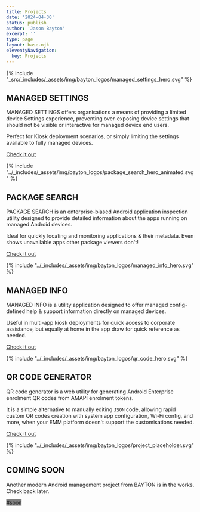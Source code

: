 ```yaml
---
title: Projects
date: '2024-04-30'
status: publish
author: 'Jason Bayton'
excerpt: ''
type: page
layout: base.njk
eleventyNavigation:
  key: Projects
---
```


<div class="projects-overview">

<div class="project-image">

{% include "_src/_includes/_assets/img/bayton_logos/managed_settings_hero.svg" %}

</div>
<div class="project-description">

## MANAGED SETTINGS

MANAGED SETTINGS offers organisations a means of providing a limited device Settings experience, preventing over-exposing device settings that should not be visible or interactive for managed device end users.

Perfect for Kiosk deployment scenarios, or simply limiting the settings available to fully managed devices. 

<a class="button" href="managed-settings">Check it out</a>

</div>

<!--  -->

<div class="project-image">

{% include "../_includes/_assets/img/bayton_logos/package_search_hero_animated.svg" %}

</div>
<div class="project-description">

## PACKAGE SEARCH

PACKAGE SEARCH is an enterprise-biased Android application inspection utility designed to provide detailed information about the apps running on managed Android devices.

Ideal for quickly locating and monitoring applications & their metadata. Even shows unavailable apps other package viewers don't!

<a class="button" href="package-search">Check it out</a>

</div>

<!--  -->

<div class="project-image">

{% include "../_includes/_assets/img/bayton_logos/managed_info_hero.svg" %}

</div>
<div class="project-description">

## MANAGED INFO

MANAGED INFO is a utility application designed to offer managed config-defined help & support information directly on managed devices. 

Useful in multi-app kiosk deployments for quick access to corporate assistance, but equally at home in the app draw for quick reference as needed.


<a class="button" href="/projects/splash/mi">Check it out</a>

</div>

<!--  -->

<div class="project-image">

{% include "../_includes/_assets/img/bayton_logos/qr_code_hero.svg" %}

</div>
<div class="project-description">

## QR CODE GENERATOR

QR code generator is a web utility for generating Android Enterprise enrolment QR codes from AMAPI enrolment tokens.

It is a simple alternative to manually editing `JSON` code, allowing rapid custom QR codes creation with system app configuration, Wi-Fi config, and more, when your EMM platform doesn't support the customisations needed.

<a class="button" href="/qr-generator">Check it out</a>

</div>

<!--  -->

<div class="project-image">

{% include "../_includes/_assets/img/bayton_logos/project_placeholder.svg" %}

</div>
<div class="project-description">

## COMING SOON

Another modern Android management project from BAYTON is in the works. Check back later. 

<a class="button" style="background-color:grey; border-color:grey;" href="#">#soon</a>

</div>

</div>